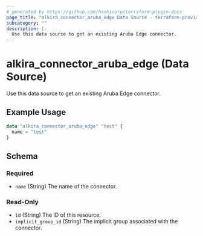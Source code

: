 ```yaml
---
# generated by https://github.com/hashicorp/terraform-plugin-docs
page_title: "alkira_connector_aruba_edge Data Source - terraform-provider-alkira"
subcategory: ""
description: |-
  Use this data source to get an existing Aruba Edge connector.
---
```


# alkira_connector_aruba_edge (Data Source)

Use this data source to get an existing Aruba Edge connector.

## Example Usage

```terraform
data "alkira_connector_aruba_edge" "test" {
  name = "test"
}
```

<!-- schema generated by tfplugindocs -->
## Schema

### Required

- `name` (String) The name of the connector.

### Read-Only

- `id` (String) The ID of this resource.
- `implicit_group_id` (String) The implicit group associated with the connector.


